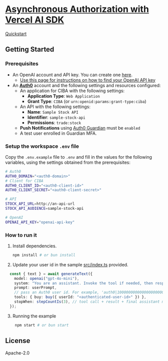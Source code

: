 # [Asynchronous Authorization with Vercel AI SDK](https://auth0.com/ai/docs/async-authorization)

[Quickstart](https://auth0.com/ai/docs/async-authorization)

## Getting Started

### Prerequisites

- An OpenAI account and API key. You can create one [here](https://platform.openai.com).
  - [Use this page for instructions on how to find your OpenAI API key](https://help.openai.com/en/articles/4936850-where-do-i-find-my-openai-api-key)
- An **[Auth0](https://auth0.com)** account and the following settings and resources configured:
  - An application for CIBA with the following settings:
    - **Application Type**: `Web Application`
    - **Grant Type**: `CIBA` (or `urn:openid:params:grant-type:ciba`)
  - An API with the following settings:
    - **Name**: `Sample Stock API`
    - **Identifier**: `sample-stock-api`
    - **Permissions**: `trade:stock`
  - **Push Notifications** using [Auth0 Guardian](https://auth0.com/docs/secure/multi-factor-authentication/auth0-guardian) must be `enabled`
  - A test user enrolled in Guardian MFA.

### Setup the workspace `.env` file

Copy the `.env.example` file to `.env` and fill in the values for the following variables, using the settings obtained from the prerequisites:

```sh
# Auth0
AUTH0_DOMAIN="<auth0-domain>"
# Client for CIBA
AUTH0_CLIENT_ID="<auth0-client-id>"
AUTH0_CLIENT_SECRET="<auth0-client-secret>"

# API
STOCK_API_URL=http://an-api-url
STOCK_API_AUDIENCE=sample-stock-api

# OpenAI
OPENAI_API_KEY="openai-api-key"
```

### How to run it

1. Install dependencies.

   ```sh
   npm install # or bun install
   ```

2. Update your user id in the sample [src/index.ts](./src/index.ts) provided.
  ```typescript
    const { text } = await generateText({
      model: openai("gpt-4o-mini"),
      system: "You are an assistant. Invoke the tool if needed, then respond with a past-tense confirmation.",
      prompt: userPrompt,
      // pass an Auth0 user id. For example, 'auth0|100000000000000000000' or 'google-oauth2|100000000000000000000'
      tools: { buy: buy({ userId: "<authenticated-user-id>" }) },
      stopWhen: stepCountIs(3), // tool call + result + final assistant message
    });
  ```

3. Running the example

   ```sh
    npm start # or bun start
   ```

## License

Apache-2.0
